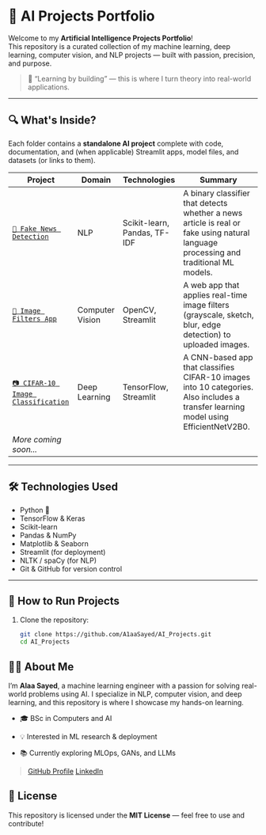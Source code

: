 # 🤖 AI Projects Portfolio

Welcome to my **Artificial Intelligence Projects Portfolio**!  
This repository is a curated collection of my machine learning, deep learning, computer vision, and NLP projects — built with passion, precision, and purpose.

> 📌 “Learning by building” — this is where I turn theory into real-world applications.

---

## 🔍 What's Inside?

Each folder contains a **standalone AI project** complete with code, documentation, and (when applicable) Streamlit apps, model files, and datasets (or links to them).

| Project | Domain | Technologies | Summary |
|--------|--------|--------------|---------|
| [`📰 Fake News Detection`](./FakeNewsDetection) | NLP | Scikit-learn, Pandas, TF-IDF | A binary classifier that detects whether a news article is real or fake using natural language processing and traditional ML models. |
| [`🎨 Image Filters App`](./ImageFiltersApp) | Computer Vision | OpenCV, Streamlit | A web app that applies real-time image filters (grayscale, sketch, blur, edge detection) to uploaded images. |
| [`📷 CIFAR-10 Image Classification`](./ImageClassifier) | Deep Learning | TensorFlow, Streamlit | A CNN-based app that classifies CIFAR-10 images into 10 categories. Also includes a transfer learning model using EfficientNetV2B0. |
| _More coming soon..._ | | | |

---

## 🛠️ Technologies Used

- Python 🐍
- TensorFlow & Keras
- Scikit-learn
- Pandas & NumPy
- Matplotlib & Seaborn
- Streamlit (for deployment)
- NLTK / spaCy (for NLP)
- Git & GitHub for version control

---

## 🚀 How to Run Projects

1. Clone the repository:
   ```bash
   git clone https://github.com/A1aaSayed/AI_Projects.git
   cd AI_Projects

## 👨‍💻 About Me
I’m **Alaa Sayed**, a machine learning engineer with a passion for solving real-world problems using AI.
I specialize in NLP, computer vision, and deep learning, and this repository is where I showcase my hands-on learning.
- 🎓 BSc in Computers and AI

- 💡 Interested in ML research & deployment

- 📚 Currently exploring MLOps, GANs, and LLMs

> [GitHub Profile](https://github.com/A1aaSayed)
> [LinkedIn](https://linkedin.com/in/a1aasayed)

## 📝 License
This repository is licensed under the **MIT License** — feel free to use and contribute!
